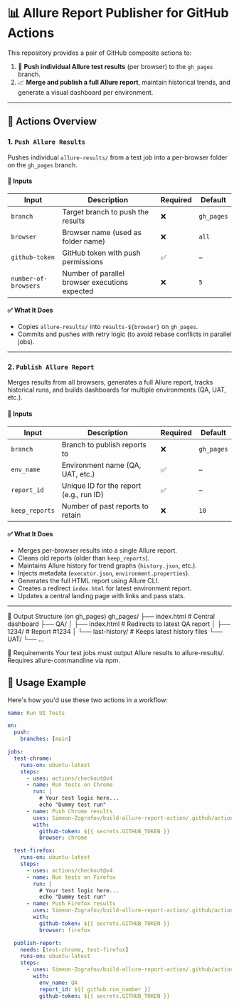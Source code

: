 # 📊 Allure Report Publisher for GitHub Actions

This repository provides a pair of GitHub composite actions to:

1. 🧪 **Push individual Allure test results** (per browser) to the `gh_pages` branch.
2. 📈 **Merge and publish a full Allure report**, maintain historical trends, and generate a visual dashboard per environment.

---

## 🧩 Actions Overview

### 1. `Push Allure Results`

Pushes individual `allure-results/` from a test job into a per-browser folder on the `gh_pages` branch.

#### 🔧 Inputs

| Input                | Description                                      | Required | Default     |
|----------------------|--------------------------------------------------|----------|-------------|
| `branch`             | Target branch to push the results                | ❌       | `gh_pages`  |
| `browser`            | Browser name (used as folder name)               | ❌       | `all`       |
| `github-token`       | GitHub token with push permissions               | ✅       | –           |
| `number-of-browsers` | Number of parallel browser executions expected   | ❌       | `5`         |

#### ✅ What It Does

- Copies `allure-results/` into `results-${browser}` on `gh_pages`.
- Commits and pushes with retry logic (to avoid rebase conflicts in parallel jobs).

---

### 2. `Publish Allure Report`

Merges results from all browsers, generates a full Allure report, tracks historical runs, and builds dashboards for multiple environments (QA, UAT, etc.).

#### 🔧 Inputs

| Input           | Description                             | Required | Default      |
|----------------|------------------------------------------|----------|--------------|
| `branch`        | Branch to publish reports to            | ❌        | `gh_pages`  |
| `env_name`      | Environment name (QA, UAT, etc.)        | ✅        | –           |
| `report_id`     | Unique ID for the report (e.g., run ID) | ✅        | –           |
| `keep_reports`  | Number of past reports to retain        | ❌        | `10`        |

#### ✅ What It Does

- Merges per-browser results into a single Allure report.
- Cleans old reports (older than `keep_reports`).
- Maintains Allure history for trend graphs (`history.json`, etc.).
- Injects metadata (`executor.json`, `environment.properties`).
- Generates the full HTML report using Allure CLI.
- Creates a redirect `index.html` for latest environment report.
- Updates a central landing page with links and pass stats.

---

📂 Output Structure (on gh_pages)
gh_pages/
├── index.html                     # Central dashboard
├── QA/
│   ├── index.html                 # Redirects to latest QA report
│   ├── 1234/                      # Report #1234
│   └── last-history/             # Keeps latest history files
└── UAT/
    └── ...

🧪 Requirements
Your test jobs must output Allure results to allure-results/.
Requires allure-commandline via npm.

## 🚀 Usage Example

Here's how you'd use these two actions in a workflow:

```yaml
name: Run UI Tests

on:
  push:
    branches: [main]

jobs:
  test-chrome:
    runs-on: ubuntu-latest
    steps:
      - uses: actions/checkout@v4
      - name: Run tests on Chrome
        run: |
          # Your test logic here...
          echo "Dummy test run"
      - name: Push Chrome results
        uses: Simeon-Zografov/build-allure-report-action/.github/actions/push-individual-report@main
        with:
          github-token: ${{ secrets.GITHUB_TOKEN }}
          browser: chrome

  test-firefox:
    runs-on: ubuntu-latest
    steps:
      - uses: actions/checkout@v4
      - name: Run tests on Firefox
        run: |
          # Your test logic here...
          echo "Dummy test run"
      - name: Push Firefox results
        uses: Simeon-Zografov/build-allure-report-action/.github/actions/push-individual-report@main
        with:
          github-token: ${{ secrets.GITHUB_TOKEN }}
          browser: firefox

  publish-report:
    needs: [test-chrome, test-firefox]
    runs-on: ubuntu-latest
    steps:
      - uses: Simeon-Zografov/build-allure-report-action/.github/actions/build-report@main
        with:
          env_name: QA
          report_id: ${{ github.run_number }}
          github-token: ${{ secrets.GITHUB_TOKEN }}



